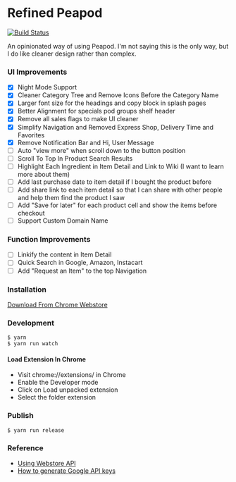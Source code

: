 # Refined Peapod

[![Build Status](https://travis-ci.org/soleo/refined-peapod.svg?branch=master)](https://travis-ci.org/soleo/refined-peapod)

An opinionated way of using Peapod. I'm not saying this is the only way,
but I do like cleaner design rather than complex.

### UI Improvements
- [X] Night Mode Support
- [X] Cleaner Category Tree and Remove Icons Before the Category Name
- [X] Larger font size for the headings and copy block in splash pages
- [X] Better Alignment for specials pod groups shelf header
- [X] Remove all sales flags to make UI cleaner
- [X] Simplify Navigation and Removed Express Shop, Delivery Time and Favorites
- [X] Remove Notification Bar and Hi, User Message
- [ ] Auto "view more" when scroll down to the button position
- [ ] Scroll To Top In Product Search Results
- [ ] Highlight Each Ingredient in Item Detail and Link to Wiki (I want to learn more about them)
- [ ] Add last purchase date to item detail if I bought the product before
- [ ] Add share link to each item detail so that I can share with other people and help them find the product I saw
- [ ] Add "Save for later" for each product cell and show the items before checkout
- [ ] Support Custom Domain Name

### Function Improvements
- [ ] Linkify the content in Item Detail
- [ ] Quick Search in Google, Amazon, Instacart
- [ ] Add "Request an Item" to the top Navigation

### Installation

[Download From Chrome Webstore](https://chrome.google.com/webstore/detail/refined-peapod/ldecagemlljkdfmjbebocobandonleok)

### Development

```shell
$ yarn
$ yarn run watch
```

#### Load Extension In Chrome

- Visit chrome://extensions/ in Chrome
- Enable the Developer mode
- Click on Load unpacked extension
- Select the folder extension

### Publish

```shell
$ yarn run release
```

### Reference

- [Using Webstore API](https://developer.chrome.com/webstore/using_webstore_api)
- [How to generate Google API keys](https://github.com/DrewML/chrome-webstore-upload/blob/master/How%20to%20generate%20Google%20API%20keys.md)

